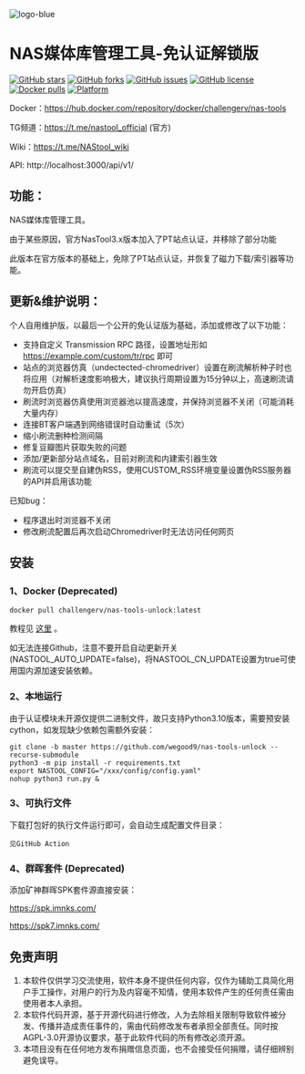 ![logo-blue](https://user-images.githubusercontent.com/51039935/197520391-f35db354-6071-4c12-86ea-fc450f04bc85.png)
# NAS媒体库管理工具-免认证解锁版

[![GitHub stars](https://img.shields.io/github/stars/NAStool/nas-tools?style=plastic)](https://github.com/NAStool/nas-tools/stargazers)
[![GitHub forks](https://img.shields.io/github/forks/NAStool/nas-tools?style=plastic)](https://github.com/NAStool/nas-tools/network/members)
[![GitHub issues](https://img.shields.io/github/issues/NAStool/nas-tools?style=plastic)](https://github.com/NAStool/nas-tools/issues)
[![GitHub license](https://img.shields.io/github/license/NAStool/nas-tools?style=plastic)](https://github.com/NAStool/nas-tools/blob/master/LICENSE.md)
[![Docker pulls](https://img.shields.io/docker/pulls/jxxghp/nas-tools?style=plastic)](https://hub.docker.com/r/jxxghp/nas-tools)
[![Platform](https://img.shields.io/badge/platform-amd64/arm64-pink?style=plastic)](https://hub.docker.com/r/jxxghp/nas-tools)


Docker：https://hub.docker.com/repository/docker/challengerv/nas-tools

TG频道：https://t.me/nastool_official (官方)

Wiki：https://t.me/NAStool_wiki

API: http://localhost:3000/api/v1/


## 功能：

NAS媒体库管理工具。

由于某些原因，官方NasTool3.x版本加入了PT站点认证，并移除了部分功能

此版本在官方版本的基础上，免除了PT站点认证，并恢复了磁力下载/索引器等功能。

## 更新&维护说明：

个人自用维护版，以最后一个公开的免认证版为基础，添加或修改了以下功能：

+ 支持自定义 Transmission RPC 路径，设置地址形如 https://example.com/custom/tr/rpc 即可
+ 站点的浏览器仿真（undectected-chromedriver）设置在刷流解析种子时也将应用（对解析速度影响极大，建议执行周期设置为15分钟以上，高速刷流请勿开启仿真）
+ 刷流时浏览器仿真使用浏览器池以提高速度，并保持浏览器不关闭（可能消耗大量内存）
+ 连接BT客户端遇到网络错误时自动重试（5次）
+ 缩小刷流删种检测间隔
+ 修复豆瓣图片获取失败的问题
+ 添加/更新部分站点域名，目前对刷流和内建索引器生效
+ 刷流可以提交至自建伪RSS，使用CUSTOM_RSS环境变量设置伪RSS服务器的API并启用该功能


已知bug：
+ 程序退出时浏览器不关闭
+ 修改刷流配置后再次启动Chromedriver时无法访问任何网页

## 安装
### 1、Docker (**Deprecated**)
```
docker pull challengerv/nas-tools-unlock:latest
```
教程见 [这里](docker/readme.md) 。

如无法连接Github，注意不要开启自动更新开关(NASTOOL_AUTO_UPDATE=false)，将NASTOOL_CN_UPDATE设置为true可使用国内源加速安装依赖。

### 2、本地运行
由于认证模块未开源仅提供二进制文件，故只支持Python3.10版本，需要预安装cython，如发现缺少依赖包需额外安装：
```
git clone -b master https://github.com/wegood9/nas-tools-unlock --recurse-submodule 
python3 -m pip install -r requirements.txt
export NASTOOL_CONFIG="/xxx/config/config.yaml"
nohup python3 run.py & 
```

### 3、可执行文件
下载打包好的执行文件运行即可，会自动生成配置文件目录：

```见GitHub Action```

### 4、群晖套件 (**Deprecated**)
添加矿神群晖SPK套件源直接安装：

https://spk.imnks.com/

https://spk7.imnks.com/

## 免责声明
1) 本软件仅供学习交流使用，软件本身不提供任何内容，仅作为辅助工具简化用户手工操作，对用户的行为及内容毫不知情，使用本软件产生的任何责任需由使用者本人承担。
2) 本软件代码开源，基于开源代码进行修改，人为去除相关限制导致软件被分发、传播并造成责任事件的，需由代码修改发布者承担全部责任。同时按AGPL-3.0开源协议要求，基于此软件代码的所有修改必须开源。
3) 本项目没有在任何地方发布捐赠信息页面，也不会接受任何捐赠，请仔细辨别避免误导。
